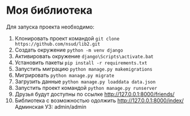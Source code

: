 # Моя библиотека

Для запуска проекта необходимо: 

1. Клонировать проект командой ```git clone https://github.com/nsud/lib2.git```
2. Создать окружение ```python -m venv django```
3. Активировать окружение ```django\Scripts\activate.bat```
4. Установить пакеты ```pip install -r requirements.txt```
5. Запустить миграцию ```python manage.py makemigrations```
6. Мигрировать ```python manage.py migrate```
7. Загрузить данные ```python manage.py loaddata data.json```
8. Запустить проект командой ```python manage.py runserver```
9. Друзья будут доступны по ссылке http://127.0.0.1:8000/friends/
10. Библиотека с возможностью одолжить http://127.0.0.1:8000/index/
Админская УЗ: admin/admin



